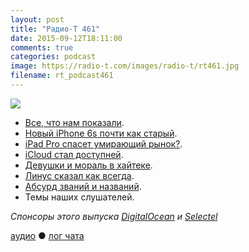 ```yaml
---
layout: post
title: "Радио-Т 461"
date: 2015-09-12T18:11:00
comments: true
categories: podcast
image: https://radio-t.com/images/radio-t/rt461.jpg
filename: rt_podcast461
---
```

![](https://radio-t.com/images/radio-t/rt461.jpg)

* [Все, что нам показали](http://thenextweb.com/apple/2015/09/09/everything-apple-announced-at-its-september-2015-event/).
* [Новый iPhone 6s почти как старый](http://social.techcrunch.com/2015/09/09/apple-introduces-the-iphone-6s-and-iphone-6s-plus/).
* [iPad Pro спасет умирающий рынок?](http://fortune.com/2015/09/11/ipad-pro-revive-tablet-market/).
* [iCloud стал доступней](http://www.soyacincau.com/2015/09/11/icloud-revises-its-pricing-to-be-more-affordable-but-how-does-it-stack-up-to-the-rest/).
* [Девушки и мораль в хайтеке](http://www.thedailybeast.com/articles/2015/09/11/tech-company-hires-pretty-girls-to-boost-morale.html).
* [Линус сказал как всегда](http://www.itworld.com/article/2983241/linux/linus-torvalds-rants-about-new-programming-interfaces.html).
* [Абсурд званий и названий](https://medium.com/@sethington/the-absurdity-of-titles-b44bbdb365b0).
* Темы наших слушателей.

_Спонсоры этого выпуска [DigitalOcean](https://www.digitalocean.com) и [Selectel](https://selectel.ru/services/vpc/)_

[аудио](http://cdn.radio-t.com/rt_podcast461.mp3) ● [лог чата](http://chat.radio-t.com/logs/radio-t-461.html)
<audio src="http://cdn.radio-t.com/rt_podcast461.mp3" preload="none"></audio>
